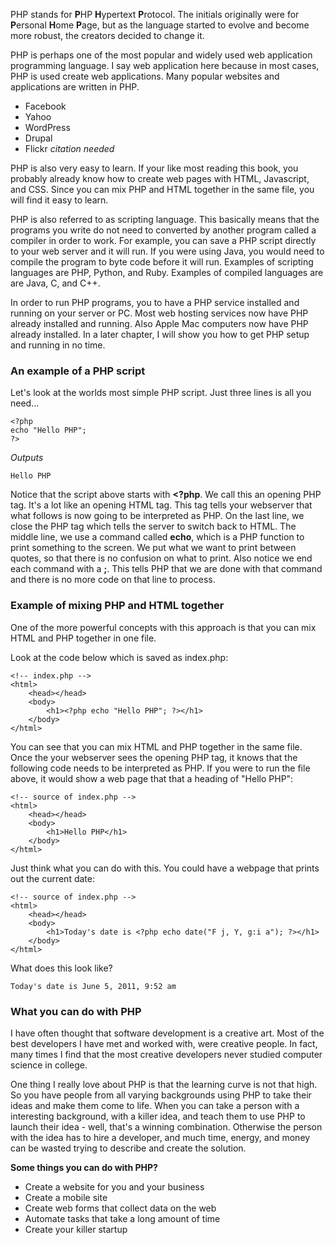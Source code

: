 PHP stands for **P**HP **H**ypertext **P**rotocol. The initials originally were for **P**ersonal **H**ome **P**age, but as the language started to evolve and become more robust, the creators decided to change it.

PHP is perhaps one of the most popular and widely used web application programming language. I say web application here because in most cases, PHP is used create web applications. Many popular websites and applications are written in PHP.

- Facebook
- Yahoo
- WordPress
- Drupal
- Flickr *citation needed*

PHP is also very easy to learn. If your like most reading this book, you probably already know how to create web pages with HTML, Javascript, and CSS. Since you can mix PHP and HTML together in the same file, you will find it easy to learn.

PHP is also referred to as scripting language. This basically means that the programs you write do not need to converted by another program called a compiler in order to work. For example, you can save a PHP script directly to your web server and it will run. If you were using Java, you would need to compile the program to byte code before it will run. Examples of scripting languages are PHP, Python, and Ruby. Examples of compiled languages are are Java, C, and C++.

In order to run PHP programs, you to have a PHP service installed and running on your server or PC. Most web hosting services now have PHP already installed and running. Also Apple Mac computers now have PHP already installed. In a later chapter, I will show you how to get PHP setup and running in no time.

### An example of a PHP script
Let's look at the worlds most simple PHP script. Just three lines is all you need...

	<?php
	echo "Hello PHP";
	?>

*Outputs*

	Hello PHP

Notice that the script above starts with **<?php**. We call this an opening PHP tag. It's a lot like an opening HTML tag. This tag tells your webserver that what follows is now going to be interpreted as PHP. On the last line, we close the PHP tag which tells the server to switch back to HTML. The middle line, we use a command called **echo**, which is a PHP function to print something to the screen. We put what we want to print between quotes, so that there is no confusion on what to print. Also notice we end each command with a **;**. This tells PHP that we are done with that command and there is no more code on that line to process.

### Example of mixing PHP and HTML together
One of the more powerful concepts with this approach is that you can mix HTML and PHP together in one file.

Look at the code below which is saved as index.php:

	<!-- index.php -->
	<html>
		<head></head>
		<body>
			<h1><?php echo "Hello PHP"; ?></h1>
		</body>
	</html>

You can see that you can mix HTML and PHP together in the same file. Once the your webserver sees the opening PHP tag, it knows that the following code needs to be interpreted as PHP. If you were to run the file above, it would show a web page that that a heading of "Hello PHP":

	<!-- source of index.php -->
	<html>
		<head></head>
		<body>
			<h1>Hello PHP</h1>
		</body>
	</html>

Just think what you can do with this. You could have a webpage that prints out the current date:

	<!-- source of index.php -->
	<html>
		<head></head>
		<body>
			<h1>Today's date is <?php echo date("F j, Y, g:i a"); ?></h1>
		</body>
	</html>

What does this look like?

	Today's date is June 5, 2011, 9:52 am 

### What you can do with PHP
I have often thought that software development is a creative art. Most of the best developers I have met and worked with, were creative people. In fact, many times I find that the most creative developers never studied computer science in college.

One thing I really love about PHP is that the learning curve is not that high. So you have people from all varying backgrounds using PHP to take their ideas and make them come to life. When you can take a person with a interesting background, with a killer idea, and teach them to use PHP to launch their idea - well, that's a winning combination. Otherwise the person with the idea has to hire a developer, and much time, energy, and money can be wasted trying to describe and create the solution.

**Some things you can do with PHP?**

- Create a website for you and your business
- Create a mobile site
- Create web forms that collect data on the web
- Automate tasks that take a long amount of time
- Create your killer startup 